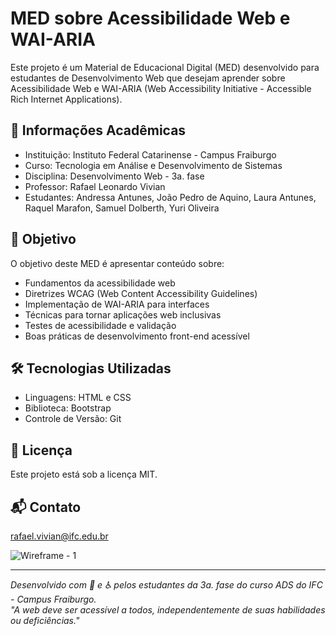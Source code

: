 # MED sobre Acessibilidade Web e WAI-ARIA
Este projeto é um Material de Educacional Digital (MED) desenvolvido para estudantes de Desenvolvimento Web que desejam aprender sobre Acessibilidade Web e WAI-ARIA (Web Accessibility Initiative - Accessible Rich Internet Applications).

## 📘 Informações Acadêmicas
- Instituição: Instituto Federal Catarinense - Campus Fraiburgo
- Curso: Tecnologia em Análise e Desenvolvimento de Sistemas
- Disciplina: Desenvolvimento Web - 3a. fase
- Professor: Rafael Leonardo Vivian
- Estudantes: Andressa Antunes, João Pedro de Aquino, Laura Antunes, Raquel Marafon, Samuel Dolberth, Yuri Oliveira

## 🎯 Objetivo
O objetivo deste MED é apresentar conteúdo sobre:
- Fundamentos da acessibilidade web
- Diretrizes WCAG (Web Content Accessibility Guidelines)
- Implementação de WAI-ARIA para interfaces
- Técnicas para tornar aplicações web inclusivas
- Testes de acessibilidade e validação
- Boas práticas de desenvolvimento front-end acessível

## 🛠️ Tecnologias Utilizadas
- Linguagens: HTML e CSS
- Biblioteca: Bootstrap
- Controle de Versão: Git

## 📄 Licença
Este projeto está sob a licença MIT.

## 📬 Contato
rafael.vivian@ifc.edu.br


![Wireframe - 1](https://github.com/user-attachments/assets/7218ed6c-a7cf-42ce-b8d7-0d10d4decdfa)



---

*Desenvolvido com 💚 e ♿ pelos estudantes da 3a. fase do curso ADS do IFC - Campus Fraiburgo.*  
*"A web deve ser acessível a todos, independentemente de suas habilidades ou deficiências."*
